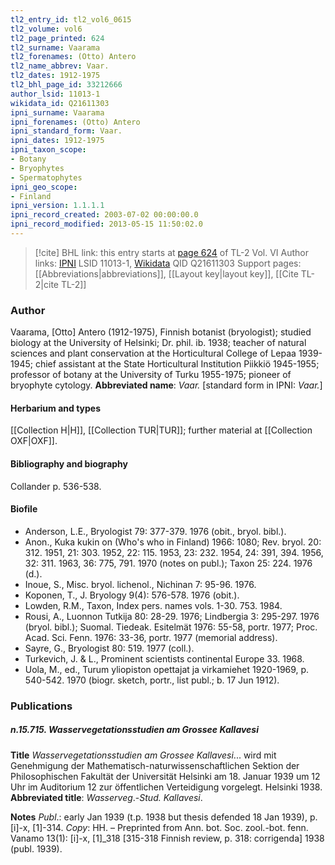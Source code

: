 ```yaml
---
tl2_entry_id: tl2_vol6_0615
tl2_volume: vol6
tl2_page_printed: 624
tl2_surname: Vaarama
tl2_forenames: (Otto) Antero
tl2_name_abbrev: Vaar.
tl2_dates: 1912-1975
tl2_bhl_page_id: 33212666
author_lsid: 11013-1
wikidata_id: Q21611303
ipni_surname: Vaarama
ipni_forenames: (Otto) Antero
ipni_standard_form: Vaar.
ipni_dates: 1912-1975
ipni_taxon_scope: 
- Botany
- Bryophytes
- Spermatophytes
ipni_geo_scope: 
- Finland
ipni_version: 1.1.1.1
ipni_record_created: 2003-07-02 00:00:00.0
ipni_record_modified: 2013-05-15 11:50:02.0
---
```


> [!cite] BHL link: this entry starts at [page 624](https://www.biodiversitylibrary.org/page/33212666) of TL-2 Vol. VI
> Author links: [IPNI](https://www.ipni.org/a/11013-1) LSID 11013-1, [Wikidata](https://www.wikidata.org/wiki/Q21611303) QID Q21611303
> Support pages: [[Abbreviations|abbreviations]], [[Layout key|layout key]], [[Cite TL-2|cite TL-2]]

### Author

Vaarama, \[Otto\] Antero (1912-1975), Finnish botanist (bryologist); studied biology at the University of Helsinki; Dr. phil. ib. 1938; teacher of natural sciences and plant conservation at the Horticultural College of Lepaa 1939-1945; chief assistant at the State Horticultural Institution Piikkiö 1945-1955; professor of botany at the University of Turku 1955-1975; pioneer of bryophyte cytology. 
**Abbreviated name**: *Vaar.* \[standard form in IPNI: *Vaar.*\]

#### Herbarium and types

[[Collection H|H]], [[Collection TUR|TUR]]; further material at [[Collection OXF|OXF]].

#### Bibliography and biography

Collander p. 536-538.

#### Biofile

- Anderson, L.E., Bryologist 79: 377-379. 1976 (obit., bryol. bibl.).
- Anon., Kuka kukin on (Who's who in Finland) 1966: 1080; Rev. bryol. 20: 312. 1951, 21: 303. 1952, 22: 115. 1953, 23: 232. 1954, 24: 391, 394. 1956, 32: 311. 1963, 36: 775, 791. 1970 (notes on publ.); Taxon 25: 224. 1976 (d.).
- Inoue, S., Misc. bryol. lichenol., Nichinan 7: 95-96. 1976.
- Koponen, T., J. Bryology 9(4): 576-578. 1976 (obit.).
- Lowden, R.M., Taxon, Index pers. names vols. 1-30. 753. 1984.
- Rousi, A., Luonnon Tutkija 80: 28-29. 1976; Lindbergia 3: 295-297. 1976 (bryol. bibl.); Suomal. Tiedeak. Esitelmät 1976: 55-58, portr. 1977; Proc. Acad. Sci. Fenn. 1976: 33-36, portr. 1977 (memorial address).
- Sayre, G., Bryologist 80: 519. 1977 (coll.).
- Turkevich, J. & L., Prominent scientists continental Europe 33. 1968.
- Uola, M., ed., Turum yliopiston opettajat ja virkamiehet 1920-1969, p. 540-542. 1970 (biogr. sketch, portr., list publ.; b. 17 Jun 1912).

### Publications

##### n.15.715. Wasservegetationsstudien am Grossee Kallavesi

**Title**
*Wasservegetationsstudien am Grossee Kallavesi*... wird mit Genehmigung der Mathematisch-naturwissenschaftlichen Sektion der Philosophischen Fakultät der Universität Helsinki am 18. Januar 1939 um 12 Uhr im Auditorium 12 zur öffentlichen Verteidigung vorgelegt. Helsinki 1938.
**Abbreviated title**: *Wasserveg*.-*Stud. Kallavesi*.

**Notes**
*Publ*.: early Jan 1939 (t.p. 1938 but thesis defended 18 Jan 1939), p. \[i\]-x, \[1\]-314. *Copy*: HH. – Preprinted from Ann. bot. Soc. zool.-bot. fenn. Vanamo 13(1): \[i\]-x, \[1\]\_318 \[315-318 Finnish review, p. 318: corrigenda\] 1938 (publ. 1939).

